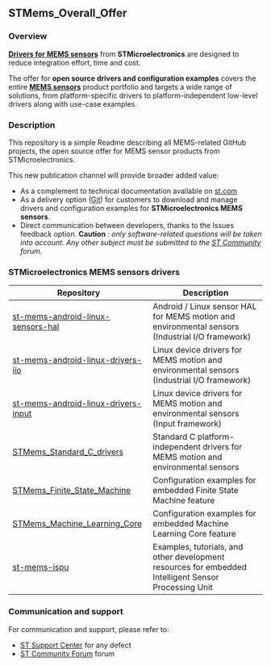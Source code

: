 
## STMems_Overall_Offer

### Overview

[**Drivers for MEMS sensors**](https://www.st.com/en/embedded-software/drivers-for-mems.html) from **STMicroelectronics** are designed to reduce integration effort, time and cost.

The offer for **open source drivers and configuration examples** covers the entire [**MEMS sensors**](https://www.st.com/en/mems-and-sensors.html?sc=MEMS) product portfolio and targets a wide range of solutions, from platform-specific drivers to platform-independent low-level drivers along with use-case examples.

### Description

This repository is a simple Readme describing all MEMS-related GitHub projects, the open source offer for MEMS sensor products from STMicroelectronics.

This new publication channel will provide broader added value:

- As a complement to technical documentation available on [st.com](https://www.st.com/en/mems-and-sensors.html?sc=MEMS)
- As a delivery option ([Git](https://git-scm.com/)) for customers to download and manage drivers and configuration examples for **STMicroelectronics MEMS sensors**.
- Direct communication between developers, thanks to the Issues feedback option. **Caution** : *only software-related questions will be taken into account. Any other subject must be submitted to the [ST Community](https://community.st.com/s/) forum.*

### STMicroelectronics MEMS sensors drivers

| Repository                                                   | Description                                                  |
| ------------------------------------------------------------ | ------------------------------------------------------------ |
| [st-mems-android-linux-sensors-hal ](https://github.com/STMicroelectronics/st-mems-android-linux-sensors-hal) | Android / Linux sensor HAL for MEMS motion and environmental sensors (Industrial I/O framework) |
| [st-mems-android-linux-drivers-iio ](https://github.com/STMicroelectronics/st-mems-android-linux-drivers-iio) | Linux device drivers for MEMS motion and environmental sensors (Industrial I/O framework) |
| [st-mems-android-linux-drivers-input ](https://github.com/STMicroelectronics/st-mems-android-linux-drivers-input) | Linux device drivers for MEMS motion and environmental sensors (Input framework) |
| [STMems_Standard_C_drivers ](https://github.com/STMicroelectronics/STMems_Standard_C_drivers) | Standard C platform-independent drivers for MEMS motion and environmental sensors |
| [STMems_Finite_State_Machine ](https://github.com/STMicroelectronics/STMems_Finite_State_Machine) | Configuration examples for embedded Finite State Machine feature |
| [STMems_Machine_Learning_Core ](https://github.com/STMicroelectronics/STMems_Machine_Learning_Core) | Configuration examples for embedded Machine Learning Core feature |
| [st-mems-ispu ](https://github.com/STMicroelectronics/st-mems-ispu) | Examples, tutorials, and other development resources for embedded Intelligent Sensor Processing Unit |

### Communication and support

For communication and support, please refer to:

- [ST Support Center](https://my.st.com/ols#/ols/) for any defect
- [ST Community Forum](https://community.st.com/s/) forum


